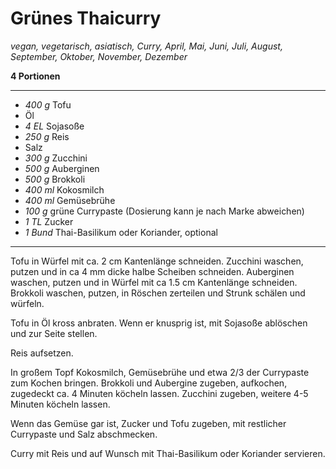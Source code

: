 # Grünes Thaicurry

*vegan, vegetarisch, asiatisch, Curry, April, Mai, Juni, Juli, August, September, Oktober, November, Dezember*

**4 Portionen**

---

- *400 g* Tofu
- Öl
- *4 EL* Sojasoße
- *250 g* Reis
- Salz
- *300 g* Zucchini
- *500 g* Auberginen
- *500 g* Brokkoli
- *400 ml* Kokosmilch
- *400 ml* Gemüsebrühe
- *100 g* grüne Currypaste (Dosierung kann je nach Marke abweichen)
- *1 TL* Zucker
- *1 Bund* Thai-Basilikum oder Koriander, optional

---

Tofu in Würfel mit ca. 2 cm Kantenlänge schneiden. Zucchini waschen, putzen und in ca 4 mm dicke halbe Scheiben schneiden. Auberginen waschen, putzen und in Würfel mit ca 1.5 cm Kantenlänge schneiden. Brokkoli waschen, putzen, in Röschen zerteilen und Strunk schälen und würfeln.

Tofu in Öl kross anbraten. Wenn er knusprig ist, mit Sojasoße ablöschen und zur Seite stellen.

Reis aufsetzen.

In großem Topf Kokosmilch, Gemüsebrühe und etwa 2/3 der Currypaste zum Kochen bringen. Brokkoli und Aubergine zugeben, aufkochen, zugedeckt ca. 4 Minuten köcheln lassen. Zucchini zugeben, weitere 4-5 Minuten köcheln lassen. 

Wenn das Gemüse gar ist, Zucker und Tofu zugeben, mit restlicher Currypaste und Salz abschmecken.

Curry mit Reis und auf Wunsch mit Thai-Basilikum oder Koriander servieren.
